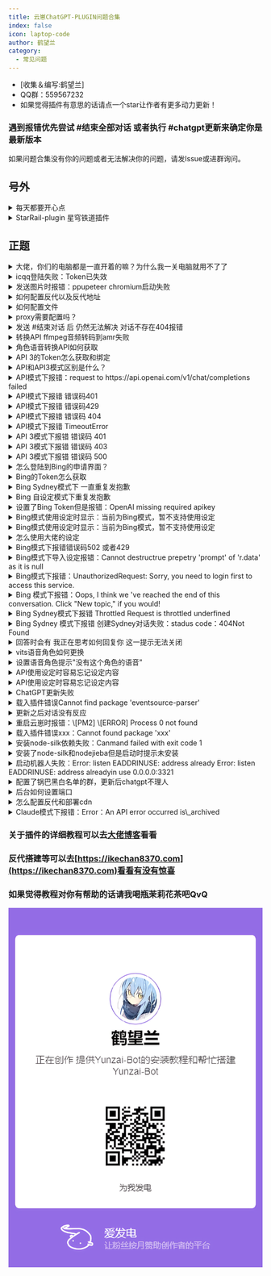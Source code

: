 ```yaml
---
title: 云崽ChatGPT-PLUGIN问题合集
index: false
icon: laptop-code
author: 鹤望兰
category:
  - 常见问题
---
```


-   \[收集＆编写:鹤望兰]
-   QQ群：559567232
-   如果觉得插件有意思的话请点一个star让作者有更多动力更新！
### 遇到报错优先尝试 #结束全部对话 或者执行 #chatgpt更新来确定你是最新版本
如果问题合集没有你的问题或者无法解决你的问题，请发Issue或进群询问。

## 号外
<details> <summary>每天都要开心点</summary>

![](image/BA37ABEE8557D7122D47B295D73E1407_79_wJ699Ji.jpg)

![](image/3B1A6B298AAE7967BE598B9B56E0C8B2__z1Z5QG_LZ.jpg)

![](image/-e2b869ba00a1ab7_NIRZyk7uPo.jpg)

![](image/rrrr.png)

![](image/F8FD5B540DA63F5479008351E24CB307_IBEeeG2sqR.jpg)

</details>


<details> 

<summary>
StarRail-plugin 星穹铁道插件
</summary>

Gitee：

[https://gitee.com/hewang1an/StarRail-plugin](https://gitee.com/hewang1an/StarRail-plugin "https://gitee.com/hewang1an/StarRail-plugin")

Github：

[https://github.com/hewang1an/StarRail-plugin](https://github.com/hewang1an/StarRail-plugin "https://github.com/hewang1an/StarRail-plugin")

和ikechan8370一起写的插件，如果对你有帮助的话点个star吧！

QQ群：758447726 欢迎大佬进群玩

</details>

## 正题

<details> 
<summary>
大佬，你们的电脑都是一直开着的嘛？为什么我一关电脑就用不了了
</summary>
可以挂服务器上，可以去阿里云白嫖七个月
</details>

<details> 
<summary> icqq登陆失败：Token已失效</summary>

可以优先尝试方法一，其他方法为方法一无效时的对应方案！并且所有方法都选择密码登录，并且最后一步选择手机验证码登陆

如果登陆上去的话可以做个小习惯，把data目录里的device.json或者QQ号\_token文件备，喵崽是icqq文件夹备份一个，下次失效的时候直接丢进去就可以了

4.16腾讯开始大规模封查机器人，可以先尝试将icqq版本拉至最新然后在config/config/qq.yaml文件夹里把platform改成6然后node app即可
```纯文本
pnpm install icqq@0.3.1 -w
```
方法一：可以尝试将data目录下的device.json文件删除，windows用户注意将回收站内的一起删除，然后执行npm run login重新验证登录选择ipad＋密码登录

方法二：如果报错误码45且方法一无效的话，请执行npm run login重新验证登录选择MacOS协议登录

方法三：如果报错误码235的话，执行npm run login重新验证选择手表协议登录

方法四：如果报错误码237的话可以降低icqq版本，在云崽根目录下执行
```纯文本
pnpm add icqq@0.0.31 -w
```
&#x20; 或者
```纯文本
pnpm add icqq@0.0.29 -w

```
然后使用方法一进行登录

方法五：如果报错误码238的话使用 npm run login 指令换到手表协议后再用 npm run login 指令换回ipad协议登录

</details>


<details> 
<summary>
发送图片时报错：ppupeteer chromium启动失败
</summary>


方法一：Yunzai目录里执行
```纯文本
pnpm add puppeteer@13.7.0 -w
```
方法二：Yunzai目录里先执行
```纯文本
pnpm install puppeteer@19.7.3 -w
```
再执行
```纯文本
node ./node_modules/puppeteer/install.js
```
等待进度条走完，再重启机器人就可以了

方法三：Yunzai目录里执行下列命令 记得复制完，很长
```纯文本
apt-get install ca-certificates fonts-liberation libasound2 libatk-bridge2.0-0 libatk1.0-0 libc6 libcairo2 libcups2 libdbus-1-3 libexpat1 libfontconfig1 libgbm1 libgcc1 libglib2.0-0 libgtk-3-0 libnspr4 libnss3 libpango-1.0-0 libpangocairo-1.0-0 libstdc++6 libx11-6 libx11-xcb1 libxcb1 libxcomposite1 libxcursor1 libxdamage1 libxext6 libxfixes3 libxi6 libxrandr2 libxrender1 libxss1 libxtst6 lsb-release wget xdg-utils libxkbcommon0 -y
```
</details>
<details> 
<summary>
如何配置反代以及反代地址
</summary>
首先进入锅巴插件 ，点击ChatGPT插件进行配置，将以下各对应反代地址填进你要用的模式

API(openAiBaseUrl): [https://openai-api.ikechan8370.com/v1](https://openai-api.ikechan8370.com/v1 "https://openai-api.ikechan8370.com/v1")或[https://openai-api2.ikechan8370.com/v1](https://openai-api2.ikechan8370.com/v1 "https://openai-api2.ikechan8370.com/v1")或[https://mondstadt.d201.eu.org/v1](https://mondstadt.d201.eu.org/v1?spm=wolai.workspace.0.0.7b17767bSF7Lu3 "https://mondstadt.d201.eu.org/v1")

API3: api: [https://chatgpt.ikechan8370.com/backend-api/conversation](https://chatgpt.ikechan8370.com/backend-api/conversation "https://chatgpt.ikechan8370.com/backend-api/conversation")或 [https://pimon.d201.cn/backend-api/conversation](https://pimon.d201.cn/backend-api/conversation "https://pimon.d201.cn/backend-api/conversation")

apiBaseUrl:  [https://chatgpt.ikechan8370.com/backend-api](https://chatgpt.ikechan8370.com/backend-api "https://chatgpt.ikechan8370.com/backend-api") 或 [https://pimon.d201.cn/backend-api](https://pimon.d201.cn/backend-api "https://pimon.d201.cn/backend-api")

Bing： [https://bing.ikechan8370.com](https://bing.ikechan8370.com "https://bing.ikechan8370.com") 或 [https://666102.201666.xyz](https://666102.201666.xyz "https://666102.201666.xyz")

</details>

<details> 
<summary>
如何配置文件
</summary>


推荐使用锅巴进行配置 配置config文件对小白不太友好

首先你需要下载一个锅巴插件 在确定锅巴插件载入成功后对机器人发送 #锅巴登录 之后根据自身情况选择内网还是外网登录

进入锅巴后找到ChatGPT插件点击 选择配置 配置好你的代理（没有可以不用填）or反代，以及各种你需要的东西，按需配置

![](image/QQ图片20230401185711_DO-REL3ODr.png)
</details>

<details> 
<summary>
proxy需要配置吗？
</summary>
proxy不是必填项，如果你有proxy的话可以进行配置，没有的话自行跳过
</details>

<details> 
<summary>
发送 #结束对话 后 仍然无法解决 对话不存在404报错
</summary>
被抢指令了，其他插件的结束对话会回复“已经重置对话了！”和图1一样，但实际上这并不是本插件的回复，本插件的结束对话回复如图2所示

![](image/bbb.jpg)

![](image/40CAD0FF1C85F4B90CDFE905521FA6FF_22ZKwesBZe.jpg)
</details>

<details> 
<summary>
转换API ffmpeg音频转码到amr失败
</summary>
发送消息错误`{"type":"record","file":"example.wav"}`

`Apirejection {code: -60, message: '音频转码到amr失败，请确认你的ffmpeg可以处理此转换' }`
-   windows解决办法

    [ffmpeg-master-latest-win64-gpl.zip](https://s.d201.eu.org/ffmpeg-master-latest-win64-gpl_zuEmD3nIlA.zip)

    下载完成后解压（如果配置完不生效的话记得重启电脑或者服务器）
    -   第一种方法：下载好ffmpeg并为 bin这个文件夹进行环境变量配置

        首先在控制面板中搜索环境变量，点击编辑系统环境变量

        ![](image/cccc.png)

        点击系统属性中的环境变量

        ![](image/dddd.png)

        点击环境变量中的系统变量，用鼠标选中Path，点击编辑

        ![](image/2F9D45A2680F93AB6F599296E906DBDE_YKmNaTKlxQ.jpg)

        点击编辑环境变量右侧的新建，将你的ffmpeg big目录完整路径粘贴进去，然后依次点击确定保存

        ![](image/021E7F4592A5D0B27EE4AE8DC4E9C1B7_9tz8x__Jxx.jpg)

        &#x20;在终端执行：ffmpeg -version 查看是否完成配置 如果出现下图样式则代表配置完成

        ![](image/aaaa.png)


    -   第二种方法（不推荐）：到Yunzai-Bot\config\config 目录下修改bot.yaml

        到Yunzai-Bot\config\config目录下修改文件bot.yaml，例如以下文本，填写你所下载的ffmpeg二进制文件
    
        ```纯文本
        # ffmpeg
        ffmpeg_path: D:\Yunzai-Bot\ffmpeg\bin\ffmpeg.exe      
        ffprobe_path: D:\Yunzai-Bot\ffmpeg\bin\ffprobe.exe                        ps：我是直接扔在了yunzai的根目录下，所以我这样填写,放在哪里填哪里
        ```
        完成后保存文件，重启你的yunzai就可以正常发\[语音]了
-   centos解决办法
    #### 因为要用到ffmpeg，不过 直接yum install 是不能安装的，所以要设置一下。
    #### 方法 1（yum安装）：
    通过第三方yum源（Nux Dextop）来进行安装。

    1.首先更新系统。
    ```纯文本
    sudo yum install epel-release -y
    sudo yum update -y

    ```
    2.导入密钥并设置源。
    ```纯文本
    sudo rpm --import http://li.nux.ro/download/nux/RPM-GPG-KEY-nux.ro
    sudo rpm -Uvh http://li.nux.ro/download/nux/dextop/el7/x86_64/nux-dextop-release-0-5.el7.nux.noarch.rpm
    ```
    3.安装ffmpeg。
    ```纯文本
    yum -y install ffmpeg ffmpeg-devel
    ```
    4.检查版本。
    ```纯文本
    ffmpeg -version
    ```
    #### 方法 2（编译安装）：
    先下载源码包：
    ```纯文本
    git clone https://git.ffmpeg.org/ffmpeg.git ffmpeg
    ```
    然后进入ffmpeg文件夹，依次执行下列语句，当然连起来也可以：
    ```纯文本
    cd ffmpeg
    ./configure
    make
    make install
    ```
    时间较长，不出意外会正常安装好。

    但是因为configure时候没有指定路径，所以直接ffmpeg会提示找不到。

    所以要将编译好的ffmpeg复制到bin目录即可：
    ```纯文本
    cp ffmpeg /usr/bin/ffmpeg
    ```
    然后检查版本。
    ```纯文本
    ffmpeg -version
    ```
    出现下图的样子就说明安装成功：

    安装完成

    然后到yunzai根目录

    在终端执行：在终端执行：ffmpeg -version 查看是否完成配置 ，出现下图样式则为配置成功

    ![](image/BD9BEB4912EC185B6B37420F32A7911D_pxA16v834D.png)
-   ubuntu和 debian解决办法

    极其简单，执行以下命令之后按照教程设置一下即可：
    ```纯文本
    apt install ffmpeg
    ```
    按“Y”下一步

    等待安装完成

    有时候会出现报错，不过要看清楚一下报错的内容，没有相关于ffmpeg字眼的报错就可以不用管了，就当他红红火火过新年吧

    安装完成后检查一下ffmpeg是否正常安装，执行命令：
    ```纯文本
    ffmpeg -version
    ```
    出现以下，就安装完了

    ![](image/wwww.png)

    接下来就要配置yunzai的了

    进入yunzai根目录，输入指令
    ```纯文本
    vim config/config/bot.yaml
    ```
    嘿出现找不到指令那就安装一下"vim"ba
    ```纯文本
    apt install vim
    ```
    不过一般系统都会自带这个编辑器的....具体安装方法应该也是这样，应该也能安装完成，安装完成后就继续输入上面指令进行编辑吧

    输入完成后会弹出一长段东西

    ![](image/qqqq.png)

    这就表示你进入了编辑模式，接下来按"i"进入编辑模式，下面要是出现了这句话就表示进入了

    ![](image/ssss.png)

    修改这些

    ```纯文本
    # ffmpeg
    ffmpeg_path: /usr/bin/ffmpeg
    ffprobe_path: /usr/bin/ffprobe

    ```

    ![](image/kkkk.png)

    这样子你就成功的添加了他的二进制文件的位置了，按"Esc"键退出编辑模式，

    ![](image/tttt.png)

    继续输入":"进入模式选择，接下来输入"wq"后回车，保存文件

    ![](image/zzzz.png)

    注意要回车

    重启你的yunzai，这样子你的ffmpeg就设置完成了\~

    ![](image/pppp.jpg)
</details>

<details> 
<summary>
角色语音转换API如何获取
</summary>

-   注册HugginFace账号（已经注册可以跳过）

    首先 你需要注册一个 Huggingface 账号 ([huggingface.co](http://huggingface.co "huggingface.co"))

    ![注册/登录 Hugging Face账号](image/image_F2PKqIpwAR.png "注册/登录 Hugging Face账号")
-   获取API以及如何配置

    进入[https://huggingface.co/spaces/ikechan8370/vits-uma-genshin-honkai ](https://huggingface.co/spaces/ikechan8370/vits-uma-genshin-honkai "https://huggingface.co/spaces/ikechan8370/vits-uma-genshin-honkai ")然后点击右上角竖着排列的三个点，选择第二项Duplicate this Space，修改Visibility，将Private改成Public，然后点Duplicate Space按钮即可  注意是从这个库里复制你的API 从原来的库里复制是没有view api的

    ![复制文字转角色语音仓库](image/image_lMOdfnh89e.png "复制文字转角色语音仓库")

    ![设置为公开并复制项目 注意！！！必须要是Public，否则无法使用](image/image_sdptTTt8aX.png "设置为公开并复制项目 注意！！！必须要是Public，否则无法使用")

    最后等待上方的Building变成Running 下滑到最底 点击view api 复制你的api地址在锅巴配置即可

    ![](image/image_5VwOEM_Tlh.png)

    ![](image/image_DEYPfHXdPN.png)

    注意去掉最后的斜杠

    ![填入ChatGPT-Plugin的锅巴设置页面中的 ”语音转换API地址“内即可食用](image/ppVhxhD_uLeNn8qbN-.png "填入ChatGPT-Plugin的锅巴设置页面中的 ”语音转换API地址“内即可食用")

    ![](image/image_eL05AcVjoZ.png)
</details>

<details> 
<summary>
API 3的Token怎么获取和绑定
</summary>
首先登录chatgpt网页版，然后在同一浏览器输入以下网址：

[https://chat.openai.com/api/auth/session](https://chat.openai.com/api/auth/session "https://chat.openai.com/api/auth/session")
-   你会获得类似如下一串json字符串`{"user":{"id":"AAA","name":"BBB","email":"CCC","image":"DDD","picture":"EEE","groups":[]},"expires":"FFF","accessToken":"XXX"}`
-   其中的XXX即为`ChatGPT AccessToken`&#x20;
-   对机器人发送#chatgpt设置Token （Token和命令需要分开发）
    ![](image/9A03C23AC6225075D37DD2C0735CF3CA_khz2iZXAWk.jpg)
    ![](image/CE9F99445C3AF0440A27C2C735971C98_M7SRKbaLhV.jpg)
</details>

<details> 
<summary>
API和API3模式区别是什么？
</summary>
API模式使用官方接口，只需要提供api key即可使用，但是API模式是需要收费的，收费规则为价格为`$0.0020/1K tokens`问题和回答加起来Token，目前价格为新号余额为5刀，相当于之前的50刀，所以不必担心为什么余额会变成5刀而不是18刀，该种方式响应速度更快，可配置项多，且不会像chatGPT官网一样总出现不可用的现象.

API3模式通过调用第三方提供的官网反代API，他会帮你绕过CF防护，需要提供ChatGPT的Token。效果与官网一致，相当于使用官网聊天，且该模式不需要付费，在官网也可以查到你的聊天记录，但是该种方式响应速度较慢，有时会因为人多出现不可用的原因，一般错误码为5开头的报错基本属于官方问题.

</details>

<details> 
<summary>
API模式下报错：request to  https://api.openai.com/v1/chat/completions  failed
</summary>
API和API3都被墙了，需要换成反代或者你有proxy也可以进行配置

![](image/image_K86IAy4D5K.png)
</details>


<details> 
<summary>
API模式下报错 错误码401
</summary>
如果和下图一样那么就是你的key被封禁了，还有一种情况就是你的key是错误的，根据自己的报错进行判断，一般的key开头为sk

获取key的网址：

[https://platform.openai.com/account/api-keys](https://platform.openai.com/account/api-keys "https://platform.openai.com/account/api-keys")

![](image/280F4F6EBDE08211C2B60AE4FED803B7_cENaHVAa2r.jpg)
</details>


<details> 
<summary>
 API模式下报错 错误码429
</summary>
账号额度用完了 或者试用时间到期了 检查自己账号额度以及时间是否没问题

![](image/vvvv.jpg)
</details>

<details> 
<summary>
API模式下报错 错误码 404
</summary>
1.正常情况下404请发送 #结束对话 重新开启对话即可

2.如果报错信息内出现两个 v1 或者没有v1请按照下列方法解决

由于chatgpt这个依赖更新了baseURL的格式，openAI反代的格式进行了调整。 &#x20;
请务必检查以下操作以保证API模式和DallE画图功能正常： &#x20;
1\. 在plugins/chatgpt-plugin下执行pnpm i以保证依赖是最新的。 &#x20;
2\. 锅巴面板（或配置文件）中OpenAI API服务器地址后面带上/v1，例如：

[https://openai-api.ikechan8370.com/v1](https://openai-api.ikechan8370.com/v1?spm=wolai.workspace.0.0.7b176cfbRYVb3t "https://openai-api.ikechan8370.com/v1")（如果未配置该项可以忽略）

![](image/4A1B303E2F527CB363FC895480DE4668_TLVfN_VhWV.jpg)
</details>


<details> 
<summary>
API模式下报错 TimeoutError
</summary>
可以尝试挂反代或者去锅巴将超时时间调长

![](image/oooo.png)
</details>


<details> 
<summary>
API 3模式下报错 错误码 401
</summary>
Token过期了，重新获取一下Token就好了

![](image/7E936F8817B3D421F044451104CD503B_Q9M7O9w2uA.jpg)
</details>

<details> 
<summary>
API 3模式下报错 错误码 403
</summary>
可能是openai账号被封禁了 检查账号邮箱是否有openai官方给你发的邮件，如果有的话 那么就是账号被封禁了 ，只能换取没被封号的账号token

![](image/QQ图片20230331200358_wUaUmBda3y.png)
</details>

<details> 
<summary>
API 3模式下报错 错误码 500
</summary>
检查自己的Token是否设置正确，请设置access Token，因为session Token容易失效

![](image/hhhh.jpg)
</details>

<details> 
<summary>
怎么登陆到Bing的申请界面？
</summary>

新必应访问网址：[https://www.bing.com/new](https://www.bing.com/new "https://www.bing.com/new")

使用Edge浏览器，推荐使用dev版本，登录时请确定网址是cn.bing还是www\.bing

推荐使用outlook邮箱，注册并不麻烦，进入网站点击注册，跟着提示走即可，需要注意的是，微软通过申请一般都为账号设置了出生日期的账号，所以注册时记得填写出生日期

B站教程中的ModHeader扩展可能已失效，现在登录必应需要使用魔法，选择美国节点，如果登录不上检查魔法是否开了全局并且稳定代理。目前的必应申请基本都是秒过，点击加入候补名单可能下一秒你就可以直接进聊天界面了，如果显示更快地访问新必应那可能需要耐心等待几天，一般不会太久，太久没通过多半是寄了，重新注册个号申请吧

</details>

<details> 
<summary>
Bing的Token怎么获取
</summary>

推荐使用电脑操作，手机不方便获取Token

第一种方法：[登录www.bing.com](http://xn--www-sj3fu53h.bing.com "登录www.bing.com")，刷新一下网页，按F12或直接打开开发者模式，点击Console/控制台，运行如下代码，执行后自动在你的剪切板存储了必应Token
```纯文本
copy(document.cookie.split(";").find(cookie=>cookie.trim().startsWith("_U=")).split("=")[1]);
```
第二种方法：

[登录www.bing.com](http://xn--www-sj3fu53h.bing.com "登录www.bing.com")，刷新一下网页，按F12或直接打开开发者模式，点击Application/存储，点击左侧Storage下的Cookies，展开找到[https://www.bing.com](https://www.bing.com/ "https://www.bing.com")项，在右侧列表Name项下找到"*U"，* U的value即为必应Token

</details>


<details> 
<summary>
Bing Sydney模式下 一直重复发抱歉
</summary>
可以试试结束对话 或者换个问题解决，比较玄学。（也可能是读取聊天消息导致）

![](image/QQ图片20230331192155_LQEuaEVN-A.jpg)
</details>

<details> 
<summary>
Bing 自设定模式下重复发抱歉
</summary>
可尝试换句话继续对话，有点运气成分或者编写设定的一些问题存在，比如特殊的屏蔽词等。也可能是由读取聊天消息导致的

![](image/QQ图片20230331193059_WXJWJe316J.jpg)

如果持续重复抱歉 说明这段对话已经被结束了 只能发生 #结束对话 重新开启对话
</details>


<details> 
<summary>
设置了Bing Token但是报错：OpenAI missing required apikey
</summary>
首先，你设置的是必应的Token，这个报错是因为你用的API模式，所以！你需要先发送指令 #chatgpt切换必应，切换成必应模式就可以了
</details>

<details> 
<summary>
Bing模式使用设定时显示：当前为Bing模式，暂不支持使用设定
</summary>
请注意，目前Bing共有五种模式，如果想要使用设定请注意切换自设定模式 发送  #chatgpt必应切换自设定 即可

![](image/QQ图片20230331191541_HaOq-sAw6X.jpg)
</details>

<details> 
<summary>
Bing模式使用设定时显示：当前为Bing模式，暂不支持使用设定
</summary>
请注意，目前Bing共有五种模式，如果想要使用设定请注意切换自设定模式 发送  #chatgpt必应切换自设定 即可
</details>

<details> 
<summary>
怎么使用大佬的设定
</summary>
发送#chatgpt浏览设定，可以看到大佬们上传的各种设定，如果想换页码在浏览设定后面带上页码＋数字，先发送#chatgpt导入设定＋设定名字 ，然后再发送#chatgpt使用设定+设定名字即可

目前设定多为必应的自设定模式，切勿使用API 和API3导入设定

使用设定时不建议开启读取聊天记录，容易串台
</details>


<details> 
<summary>
 Bing模式下报错错误码502 或者429
</summary>
5开头的都是官方错误，和插件无关，多半是微软服务器爆炸了，429是因为微软也是调用OpenAI的API，有时Openai炸了必应跟着一起炸了你要说解决方法的话，那我的建议是入职微软或者买下微软大楼去升级他的服务器
</details>


<details> 
<summary>
Bing模式下导入设定报错：Cannot destructrue prepetry 'prompt' of 'r.data' as it is null
</summary>
检查指令格式是否正确  #chatgpt导入设定＋设定名字   请注意：不要带有任何符号 包括用空格隔开导入设定和设定名字 会导致找不到该设定从而出现报错

![](image/image_XUYB7wN2NB.png)
![](image/image_lS6Da6NOZO.png)
![](image/image_lS6Da6NOZO.png)
</details>



<details> 
<summary>
 Bing模式下报错‭：UnauthorizedRequest: Sorry, you need to login first to access this service.
</summary>
可能是Bing token过期了  挂梯子登录重新获取再配置即可

也有可能是你设置了多Token 而其中一个过期了 删掉过期的那个即可

![](image/QQ图片20230331200600_moBtqiw9CT.jpg)
</details>


<details> 
<summary>
Bing 模式下报错：Oops, I think we 've reached the end of this conversation. Click "New topic," if you would!
</summary>
你可能用的不是Sydney或者自设定模式，其他三种模式有对话上限，可以发 #结束对话 重新创建对话

![](image/pppp.png)
</details>


<details> 
<summary>
 Bing Sydney模式下报错  Throttled Request is throttled underfined
</summary>
你的账号使用Sydney或者自设定模式过多 达到了日限流额  可等待12h后重新获取token再配置解决。

![](image/QQ图片20230331185951_wvtXlnRd1p.jpg)

也可以换成还没有限流的号的token解决

2.目前可以更新版本进入锅巴配置Sydney反代解决
</details>


<details> 
<summary>
Bing Sydney 模式下报错  创建Sydney对话失败：stadus code：404Not Found
</summary>
首先检查自己有没有配置好全局代理或反代，这种情况是很可能是重定向到cn.bing了，如果配置好了全局代理或反代仍这样的话可以发送 #结束对话 重新创建对话试试
</details>


<details> 
<summary>
回答时会有 我正在思考如何回复你 这一提示无法关闭
</summary>
更新之后锅巴内没有关闭思考提示这一选项，需要手动对机器人发送指令#chatgpt关闭问题确认

![](image/QQ图片20230331193546_izeOlBqss1.jpg)
</details>


<details> 
<summary>
vits语音角色如何更换
</summary>
对机器人发送#chatgpt设置语音角色＋角色名 可使用的角色可在vits仓库进行查看

![](image/QQ图片20230331193654_7i6mpH6I8H.jpg)
</details>

<details> 
<summary>
设置语音角色提示"没有这个角色的语音"
</summary>
指令被土块抢了，去锅巴/群组配置/功能黑名单 找到土块的原神语音把它禁用了就可以了

![](image/D43C725C87065FC9964F6790D418AEFB_sl4MChJrXx.jpg)
</details>

<details> 
<summary>
API使用设定时容易忘记设定内容
</summary>
是因为API和API3两种模式都很难玩设定，容易忘记内容，且API有着4096tokens上限，该上限为你的设定字数和对话累计字数加起来一共4096tokens，所以很容易超限自动结束对话，API3模式无法使用设定，因为你需要手动发文对API3进行洗脑，而且效果很差并不推荐

API把温度调高
</details>

<details> 
<summary>
API使用设定时容易忘记设定内容
</summary>
是因为API和API3两种模式都很难玩设定，容易忘记内容，且API有着4096tokens上限，该上限为你的设定字数和对话累计字数加起来一共4096tokens，所以很容易超限自动结束对话，API3模式无法使用设定，因为你需要手动发文对API3进行洗脑，而且效果很差并不推荐

</details>

<details> 
<summary>
 ChatGPT更新失败
</summary>
发送#chatgpt强制更新 就可以了，如果仍失败，可以等待一段时间后重新强制更新，如果长时间失败，建议删掉去重新去仓库重新拉取一遍
</details>

<details> 
<summary>
载入插件错误Cannot find package 'eventsource-parser'
</summary>
依赖掉了，去插件目录里执行pnpm install -p 装一下依赖，然后重启机器人就好了

![](image/2304859B5C649C1C1297DEDFD0ECE038_A2SXrUIJYZ.jpg)
</details>

<details> 
<summary>
更新之后对话没有反应
</summary>
首先检查插件是否导入成功，可以先去插件目录里执行pnpm i把依赖都装一遍，然后重启机器人即可
</details>

<details> 
<summary>
重启云崽时报错：\[PM2] \[ERROR] Process 0 not found
</summary>
依次在云崽根目录里执行以下代码：

```纯文本
npm uninstall pm2 -g
```
然后再执行
```纯文本
npm install pm2 -g
```
最后再执行
```纯文本
pm2 update
```
</details>


<details> 
<summary>
载入插件错误xxx：Cannot found package 'xxx'
</summary>
插件更新时偶尔会添加一些依赖，在插件目录里执行pnpm install xxx或者pnpm i将依赖安装完成即可
</details>

<details> 
<summary>
安装node-silk依赖失败：Canmand failed with exit code 1
</summary>


-   windows解决方法：

    Windows需要在桌面配置C++桌面环境

    1.首先进入下载Visual studio installer

    2.在配置界面中选择桌面C++环境开发，如果为了节省空间，右边的配置和我一样就行

    ![](image/46541eecff51a97f_yutKLI7MWE.png)

    3.等待下载完成后重启电脑，选择登陆方式，然后选择搭建新项目，选择控制台应用

    4.弹出界面填写项目名称和项目文件生成的路径，点击右下角创建按钮完成创建
-   ubantu和debian解决方法

    在插件目录里执行以下代码即可
    ```纯文本
    sudo apt-get install build-essential
    ```
-   Centos解决方法

    在插件目录里执行以下代码即可
    ```纯文本
    sudo yum install gcc make automake autoconf libtool
    ```
node-silk不是必装项，如果上述方法无法起到作用的话，还是放弃装这个东西吧，node-silk主要是语音功能的方面，没有一定需求的忽略就行了
</details>

<details> 
<summary>
安装了node-silk和nodejieba但是启动时提示未安装
</summary>
因为这两个依赖安装到插件目录下面了，但是启动时会在云崽根目录找依赖，所以去跟云崽根目录执行，插件目录里面也需要装一遍，因为这byd搞不清路径

```纯文本
pnpm add nide-silk nidejieba -w
```
就可以了

现在装不上node-silk可以靠云转码解决，不用再装了
</details>

<details> 
<summary>
启动机器人失败：Error: listen EADDRINUSE: address already Error: listen EADDRINUSE: address alreadyin use 0.0.0.0:3321
</summary>
因为3321这个端口被占用了，所以启动失败了

方法一：手动去config.json文件夹里修改端口

方法二：windows用cmd执行以下命令
```纯文本
netstat -ano|findstr 3321
```
然后会弹出该端口的PID，比如被2448进程占用（该进程仅为举例，实际进程根据你的PID进行修改）
```纯文本
taskkill -pid 2248 -f
```
ubantu和debian：
1.  在终端输入`netstat -tln | grep 3321`，如果有输出，说明3321端口被占用。
2.  在终端输入`lsof -i : 3321`，查看占用3321端口的进程ID和名称，假设是1234和httpd。
3.  在终端输入`kill -9 1234`，杀死httpd进程
    Centos：
```纯文本
netstat -anp Igrep 3321 #查看占用端口的进程
```
然后
```纯文本
ki11 -9 PID #杀死占用端口的进程
```
</details>

<details> 
<summary>
配置了锅巴黑白名单的群，更新后chatgpt不理人
</summary>
最新版本对插件各功能名称进行了调整，再去重新配置一下关于本插件的黑白名单，否则可能会失效
</details>

<details> 
<summary>
 后台如何设置端口
</summary>
后台服务默认启动在3321端口上，如果需要修改端口，可以登陆后台管理员面板或登陆锅巴面板修改 系统Api服务端口 。

访问后台通常需要服务器开放3321端口，如果有部署管理面板的服务器，可以直接在面板上开放3321端口访问，如果未部署管理面板的服务器请往下看。
-   Windows服务器

    Windows服务器需要在 高级安全 Windows Defender 防火墙 中开启对应端口，通常可从控制面板→系统和安全→Windows Defender 防火墙→高级设置中进入

    进入后点击入站规则，右侧点击新建规则，如下图

    ![](image/QQ截图20230418185035_EtrIWONF-w.png)

    选择端口，点下一页

    ![](image/QQ截图20230418185054_nCaIeUG3Uh.png)

    端口处输入要开放的端口，这里默认是3321，如果进行了修改请自行改为你设置的端口，接下来全选下一页即可。
-   Linux服务器
    -   Ubuntu

        Ubuntu通常使用ufw，可以使用以下命令开放端口
        ```bash
        # sudo ufw allow <端口号> 
        # 默认配置使用3321端口
        sudo ufw allow 3321

        ```
    -   Centos

        Centos通常使用firewall-cmd，可以使用以下命令开放端口
        ```bash
        # firewall-cmd --zone=public --add-port=<端口号>/tcp --permanent
        # 默认配置使用3321端口
        firewall-cmd --zone=public --add-port=3321/tcp --permanent
        firewall-cmd --reload

        ```
    -   iptables

        其他使用iptables防火墙的服务器可以使用以下命令开放端口
        ```bash
        # sudo iptables -A INPUT -p tcp --dport <端口号> -j ACCEPT
        # 默认配置使用3321端口
        sudo iptables -A INPUT -p tcp --dport 3321 -j ACCEPT

        ```
如果服务器提供商有防火墙，则同时需要开放提供商的防火墙，以下以阿里云为例

如果是轻量应用服务器，可以在服务器的安全→防火墙中进行配置

![](image/QQ截图20230418191327_Hld2WShOk0.png)

如果是ECS服务器，需要在实例的安全组中进行配置

![](image/QQ截图20230418191747_WGvChKAfY_.png)

![](image/QQ截图20230418192013_cir24k5k5A.png)
</details>


<details> 
<summary>
怎么配置反代和部署cdn
</summary>

> ⚠️域名和CDN均为收费服务，请根据自己的能力选择部署，有能力的建议都部署上，否则使用时会暴露服务器IP
> 为了保护服务器安全，推荐将预览版配置中的系统服务访问域名加上，需要你拥有一个可访问的域名（国内服务器域名需备案），在系统服务访问域名上填写你的域名+端口号，如果你使用nginx部署了反向代理，则可以不填端口号。
域名建议挂在cdn上，以保护服务器ip不被暴露

</details>




<details> 
<summary>
Claude模式下报错：Error：An API error occurred is\_archived
</summary>
因为你在向一个已归档的频道发送信息，可以解除已归档的频道发送限制并重新发送消息

![](image/yyyy.jpg)
</details>


###   关于插件的详细教程可以去[大佬博客](https://blog.hanhanz.top "https://blog.hanhanz.top")看看

###   反代搭建等可以去[https://ikechan8370.com](https://ikechan8370.com)看看有没有惊喜


###   如果觉得教程对你有帮助的话请我喝瓶茉莉花茶吧QvQ

![](image/QQ图片20230419175725_4JMPIcDwE1.png)